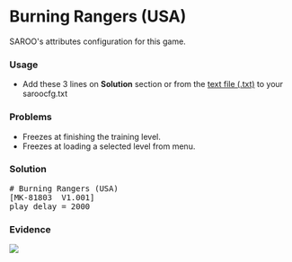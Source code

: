 # Burning Rangers (USA)

SAROO's attributes configuration for this game.

### Usage

- Add these 3 lines on **Solution** section or from the [text file (.txt)](./config.txt) to your saroocfg.txt

### Problems

- Freezes at finishing the training level.
- Freezes at loading a selected level from menu.

### Solution

<pre># Burning Rangers (USA)
[MK-81803  V1.001]
play_delay = 2000</pre>

### Evidence

[![](https://img.youtube.com/vi/niGOHJC6QAs/0.jpg)](https://youtu.be/niGOHJC6QAs)
